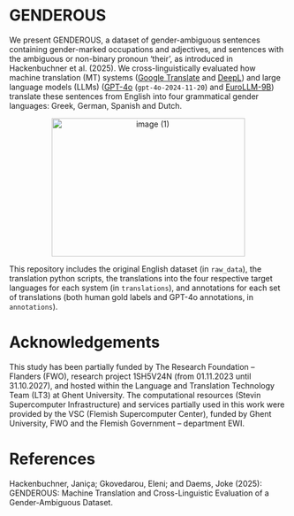 # GENDEROUS

We present GENDEROUS, a dataset of gender-ambiguous sentences containing gender-marked occupations and adjectives, and sentences with the ambiguous or non-binary pronoun ‘their’, as introduced in Hackenbuchner et al. (2025). We cross-linguistically evaluated how machine translation (MT) systems ([Google Translate](https://translate.google.com) and [DeepL](https://www.deepl.com/en/translator)) and large language models (LLMs) ([GPT-4o](https://chatgpt.com/) (``gpt-4o-2024-11-20``) and [EuroLLM-9B](https://huggingface.co/utter-project/EuroLLM-9B-Instruct)) translate these sentences from English into four grammatical gender languages: Greek, German, Spanish and Dutch. 

<p align="center" width="100%">
  <img width="350" height="250" alt="image (1)" src="https://github.com/user-attachments/assets/9037500b-dcbc-4183-9f69-72c2d8573b5d" />
</p>

This repository includes the original English dataset (in ``raw_data``), the translation python scripts, the translations into the four respective target languages for each system (in ``translations``), and annotations for each set of translations (both human gold labels and GPT-4o annotations, in ``annotations``).


# Acknowledgements
This study has been partially funded by The Research Foundation – Flanders (FWO), research project 1SH5V24N (from 01.11.2023 until 31.10.2027), and hosted within the Language and Translation Technology Team (LT3) at Ghent University. The computational resources (Stevin Supercomputer Infrastructure) and services partially used in this work were provided by the VSC (Flemish Supercomputer Center), funded by Ghent University, FWO and the Flemish Government – department EWI.

# References
Hackenbuchner, Janiça; Gkovedarou, Eleni; and Daems, Joke (2025): GENDEROUS: Machine Translation and Cross-Linguistic Evaluation of a Gender-Ambiguous Dataset. 
